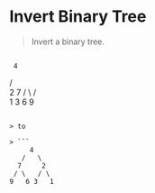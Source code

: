 # Invert Binary Tree

> Invert a binary tree.

> ```
     4
   /   \
  2     7
 / \   / \
1   3 6   9
```

> to

> ```
     4
   /   \
  7     2
 / \   / \
9   6 3   1
```

```Python

```
